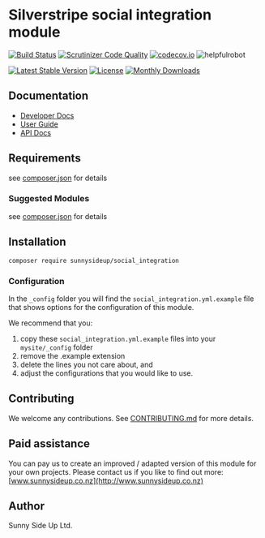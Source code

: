 # Silverstripe social integration module
[![Build Status](https://travis-ci.org/sunnysideup/silverstripe-social_integration.svg?branch=master)](https://travis-ci.org/sunnysideup/silverstripe-social_integration)
[![Scrutinizer Code Quality](https://scrutinizer-ci.com/g/sunnysideup/silverstripe-social_integration/badges/quality-score.png?b=master)](https://scrutinizer-ci.com/g/sunnysideup/silverstripe-social_integration/?branch=master)
[![codecov.io](https://codecov.io/github/sunnysideup/silverstripe-social_integration/coverage.svg?branch=master)](https://codecov.io/github/sunnysideup/silverstripe-social_integration?branch=master)
![helpfulrobot](https://helpfulrobot.io/sunnysideup/social_integration/badge)

[![Latest Stable Version](https://poser.pugx.org/sunnysideup/social_integration/version)](https://packagist.org/packages/sunnysideup/social_integration)
[![License](https://poser.pugx.org/sunnysideup/social_integration/license)](https://packagist.org/packages/sunnysideup/social_integration)
[![Monthly Downloads](https://poser.pugx.org/sunnysideup/social_integration/d/monthly)](https://packagist.org/packages/sunnysideup/social_integration)


## Documentation



 * [Developer Docs](docs/en/INDEX.md)
 * [User Guide](docs/en/userguide.md)
 * [API Docs](http://docs.ssmods.com/sunnysideup/social_integration/classes.xhtml)

## Requirements



see [composer.json](composer.json) for details

### Suggested Modules



see [composer.json](composer.json) for details


## Installation


```
composer require sunnysideup/social_integration
```

### Configuration



In the `_config` folder you will find the `social_integration.yml.example`
file that shows options for the configuration of this module.

We recommend that you:

  1. copy these `social_integration.yml.example` files into your
`mysite/_config` folder
  2. remove the .example extension
  3. delete the lines you not care about, and
  4. adjust the configurations that you would like to use.


## Contributing



We welcome any contributions. See [CONTRIBUTING.md](CONTRIBUTING.md) for more details.

## Paid assistance



You can pay us to create an improved / adapted version of this module for your own projects.  Please contact us if you like to find out more: [www.sunnysideup.co.nz](http://www.sunnysideup.co.nz)

## Author



Sunny Side Up Ltd.
